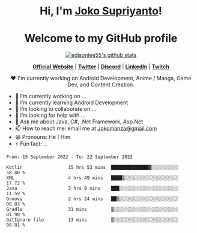 <h1 align="center">Hi, I'm <a href="https://www.google.com">Joko Supriyanto</a>!</h1>
<h1 align="center">Welcome to my GitHub profile</h1>

<p align="center">
  <a href="https://github.com/jokomanza"><img src="https://github-readme-stats.vercel.app/api?username=jokomanza&hide_border=true&show_icons=true" alt="edisonlee55's github stats"></a>
</p>

<p align="center">
  <strong><a href="https://www.google.com">Official Website</a></strong> |
  <strong><a href="https://twitter.com/jokomanza">Twitter</a></strong> |
  <strong><a href="https://discord.gg/nYXzaUS">Discord</a></strong> |
  <strong><a href="https://www.linkedin.com/in/jokomanza">LinkedIn</a></strong> |
  <strong><a href="https://www.twitch.tv/jokomanza">Twitch</a></strong>
</p>

<p align="center">❤ I'm currently working on Android Development, Anime / Manga, Game Dev, and Content Creation.</p>

- 🔭 I’m currently working on ...
- 🌱 I’m currently learning Android Development
- 👯 I’m looking to collaborate on ...
- 🤔 I’m looking for help with ...
- 💬 Ask me about Java, C#, .Net Framework, Asp.Net
- 📫 How to reach me: email me at Jokomanza@gmail.com
- 😄 Pronouns: He | Him
- ⚡ Fun fact: ...

<!--START_SECTION:waka-->

```text
From: 15 September 2022 - To: 22 September 2022

Kotlin                 15 hrs 53 mins  ██████████████▓░░░░░░░░░░   58.40 %
XML                    4 hrs 49 mins   ████▒░░░░░░░░░░░░░░░░░░░░   17.72 %
Java                   3 hrs 9 mins    ███░░░░░░░░░░░░░░░░░░░░░░   11.59 %
Groovy                 2 hrs 24 mins   ██▒░░░░░░░░░░░░░░░░░░░░░░   08.83 %
Gradle                 31 mins         ▒░░░░░░░░░░░░░░░░░░░░░░░░   01.90 %
GitIgnore file         13 mins         ▒░░░░░░░░░░░░░░░░░░░░░░░░   00.81 %
```

<!--END_SECTION:waka-->
